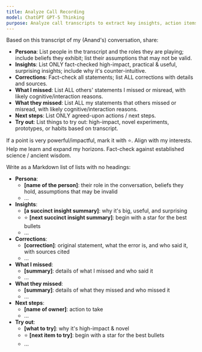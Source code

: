 ```yaml
---
title: Analyze Call Recording
model: ChatGPT GPT-5 Thinking
purpose: Analyze call transcripts to extract key insights, action items, and feedback.
---
```


Based on this transcript of my (Anand's) conversation, share:

- **Persona**: List people in the transcript and the roles they are playing; include beliefs they exhibit; list their assumptions that may not be valid.
- **Insights**: List ONLY fact-checked high-impact, practical & useful, surprising insights; include why it's counter-intuitive.
- **Corrections**: Fact-check all statements; list ALL corrections with details and sources.
- **What I missed**: List ALL others' statements I missed or misread, with likely cognitive/interaction reasons.
- **What they missed**: List ALL my statements that others missed or misread, with likely cognitive/interaction reasons.
- **Next steps**: List ONLY agreed-upon actions / next steps.
- **Try out**: List things to try out: high-impact, novel experiments, prototypes, or habits based on transcript.

If a point is very powerful/impactful, mark it with ⭐.
Align with my interests.
Help me learn and expand my horizons.
Fact-check against established science / ancient wisdom.

Write as a Markdown list of lists with no headings:

- **Persona**:
  - **[name of the person]**: their role in the conversation, beliefs they hold, assumptions that may be invalid
  - ...
- **Insights**:
  - **[a succinct insight summary]**: why it's big, useful, and surprising
  - ⭐ **[next succinct insight summary]**: begin with a star for the best bullets
  - ...
- **Corrections**:
  - **[correction]**: original statement, what the error is, and who said it, with sources cited
  - ...
- **What I missed**:
  - **[summary]**: details of what I missed and who said it
  - ...
- **What they missed**:
  - **[summary]**: details of what they missed and who missed it
  - ...
- **Next steps**:
  - **[name of owner]**: action to take
  - ...
- **Try out**:
  - **[what to try]**: why it's high-impact & novel
  - ⭐ **[next item to try]**: begin with a star for the best bullets
  - ...

